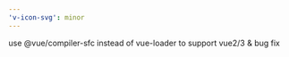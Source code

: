 ```yaml
---
'v-icon-svg': minor
---
```


use @vue/compiler-sfc instead of vue-loader to support vue2/3 & bug fix
